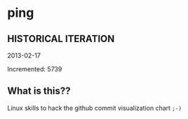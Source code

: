 # ping

## HISTORICAL ITERATION
2013-02-17

Incremented: 5739

## What is this?? 
Linux skills to hack the github commit visualization chart `;-)`
